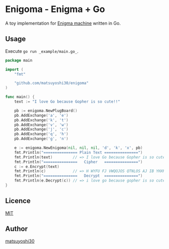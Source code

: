 # Enigoma - Enigma + Go

A toy implementation for [Enigma machine](https://en.wikipedia.org/wiki/Enigma_machine) written in Go.

## Usage

Execute `go run _example/main.go_`.

```go
package main

import (
	"fmt"

	"github.com/matsuyoshi30/enigoma"
)

func main() {
	text := "I love Go because Gopher is so cute!!"

	pb := enigoma.NewPlugBoard()
	pb.AddExchange('a', 'e')
	pb.AddExchange('k', 't')
	pb.AddExchange('v', 'w')
	pb.AddExchange('j', 'c')
	pb.AddExchange('q', 'h')
	pb.AddExchange('g', 'n')

	e := enigoma.NewEnigoma(nil, nil, nil, 'd', 'k', 'x', pb)
	fmt.Println("=============== Plain Text ===============")
	fmt.Println(text)         // => I love Go because Gopher is so cute!!
	fmt.Println("===============   Cipher   ===============")
	c := e.Encrypt(text)
	fmt.Println(c)            // => H WYFU FJ VWQOJOS QTNLOS AJ IB YHXK!!
	fmt.Println("===============   Decrypt  ===============")
	fmt.Println(e.Decrypt(c)) // => i love go because gopher is so cute!!
}
```

## Licence

[MIT](./LICENSE)

## Author

[matsuyoshi30](https://twitter.com/matsuyoshi30)
